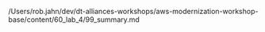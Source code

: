 /Users/rob.jahn/dev/dt-alliances-workshops/aws-modernization-workshop-base/content/60_lab_4/99_summary.md